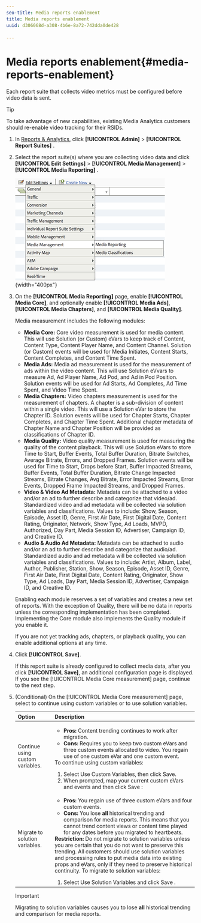 ```yaml
---
seo-title: Media reports enablement
title: Media reports enablement
uuid: d306068d-a308-4b6e-8a72-742dda0de428

---
```


# Media reports enablement{#media-reports-enablement}

Each report suite that collects video metrics must be configured before video data is sent.

>[!TIP]
>
>To take advantage of new capabilities, existing Media Analytics customers should re-enable video tracking for their RSIDs.

1. In [Reports & Analytics](https://my.omniture.com/login/), click  **[!UICONTROL Admin]** > **[!UICONTROL Report Suites]** . 

1. Select the report suite(s) where you are collecting video data and click  **[!UICONTROL Edit Settings]** > **[!UICONTROL Media Management]** > **[!UICONTROL Media Reporting]** .

   ![](assets/media-reporting.png){width="400px"}

1. On the **[!UICONTROL Media Reporting]** page, enable **[!UICONTROL Media Core]**, and optionally enable **[!UICONTROL Media Ads]**, **[!UICONTROL Media Chapters]**, and **[!UICONTROL Media Quality]**.

   Media measurement includes the following modules:

    * **Media Core:** Core video measurement is used for media content. This will use Solution (or Custom) eVars to keep track of Content, Content Type, Content Player Name, and Content Channel. Solution (or Custom) events will be used for Media Initiates, Content Starts, Content Completes, and Content Time Spent. 
    * **Media Ads:** Media ad measurement is used for the measurement of ads within the video content. This will use Solution eVvars to measure Ad, Ad Player Name, Ad Pod, and Ad in Pod Position. Solution events will be used for Ad Starts, Ad Completes, Ad Time Spent, and Video Time Spent. 
    * **Media Chapters:** Video chapters measurement is used for the measurement of chapters. A chapter is a sub-division of content within a single video. This will use a Solution eVar to store the Chapter ID. Solution events will be used for Chapter Starts, Chapter Completes, and Chapter Time Spent. Additional chapter metadata of Chapter Name and Chapter Position will be provided as classifications of Chapter ID. 
    * **Media Quality:** Video quality measurement is used for measuring the quality of the content playback. This will use Solution eVars to store Time to Start, Buffer Events, Total Buffer Duration, Bitrate Switches, Average Bitrate, Errors, and Dropped Frames. Solution events will be used for Time to Start, Drops before Start, Buffer Impacted Streams, Buffer Events, Total Buffer Duration, Bitrate Change Impacted Streams, Bitrate Changes, Avg Bitrate, Error Impacted Streams, Error Events, Dropped Frame Impacted Streams, and Dropped Frames. 
    * **Video & Video Ad Metadata:** Metadata can be attached to a video and/or an ad to further describe and categorize that video/ad. Standardized video and ad metadata will be collected via solution variables and classifications. Values to include: Show, Season, Episode, Asset ID, Genre, First Air Date, First Digital Date, Content Rating, Originator, Network, Show Type, Ad Loads, MVPD, Authorized, Day Part, Media Session ID, Advertiser, Campaign ID, and Creative ID. 
    * **Audio & Audio Ad Metadata:** Metadata can be attached to audio and/or an ad to further describe and categorize that audio/ad. Standardized audio and ad metadata will be collected via solution variables and classifications. Values to include: Artist, Album, Label, Author, Publisher, Station, Show, Season, Episode, Asset ID, Genre, First Air Date, First Digital Date, Content Rating, Originator, Show Type, Ad Loads, Day Part, Media Session ID, Advertiser, Campaign ID, and Creative ID.

   Enabling each module reserves a set of variables and creates a new set of reports. With the exception of Quality, there will be no data in reports unless the corresponding implementation has been completed. Implementing the Core module also implements the Quality module if you enable it.

   If you are not yet tracking ads, chapters, or playback quality, you can enable additional options at any time. 

1. Click **[!UICONTROL Save]**.

   If this report suite is already configured to collect media data, after you click **[!UICONTROL Save]**, an additional configuration page is displayed. If you see the [!UICONTROL Media Core measurement] page, continue to the next step. 

1. (Conditional) On the [!UICONTROL Media Core measurement] page, select to continue using custom variables or to use solution variables. 

   | Option | Description |
   | --- | --- |
   | Continue using custom variables.  | <ul> <li> **Pros:** Content trending continues to work after migration.  </li> <li> **Cons:** Requires you to keep two custom eVars and three custom events allocated to video. You regain use of one custom eVar and one custom event.  </li> </ul> To continue using custom variables: <ol> <li>Select Use Custom Variables, then click Save.  </li> <li>When prompted, map your current custom eVars and events and then click Save : </li> </ol> |
   | Migrate to solution variables.  | <ul> <li> **Pros:** You regain use of three custom eVars and four custom events.  </li> <li> **Cons:** You lose **all** historical trending and comparison for media reports. This means that you cannot trend content views or content time played for any dates before you migrated to heartbeats.  </li> </ul> **Restriction:**  Do not migrate to solution variables unless you are certain that you do not want to preserve this trending.  All customers should use solution variables and processing rules to put media data into existing props and eVars, only if they need to preserve historical continuity.  To migrate to solution variables: <ol> <li>Select Use Solution Variables and click Save .  </li> </ol> | 
   
   >[!IMPORTANT] 
   >Migrating to solution variables causes you to lose **all** historical trending and comparison for media reports.  
